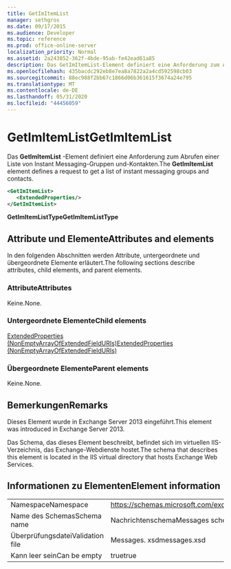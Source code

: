 ```yaml
---
title: GetImItemList
manager: sethgros
ms.date: 09/17/2015
ms.audience: Developer
ms.topic: reference
ms.prod: office-online-server
localization_priority: Normal
ms.assetid: 2a243852-362f-4bde-95ab-fe42ead61a85
description: Das GetImItemList-Element definiert eine Anforderung zum Abrufen einer Liste von Instant Messaging-Gruppen und-Kontakten.
ms.openlocfilehash: 435bacdc292eb8e7ea8a7822a2a4cd592598cb03
ms.sourcegitcommit: 88ec988f2bb67c1866d06b361615f3674a24e795
ms.translationtype: MT
ms.contentlocale: de-DE
ms.lasthandoff: 05/31/2020
ms.locfileid: "44456059"
---
```

# <a name="getimitemlist"></a><span data-ttu-id="ee41d-103">GetImItemList</span><span class="sxs-lookup"><span data-stu-id="ee41d-103">GetImItemList</span></span>

<span data-ttu-id="ee41d-104">Das **GetImItemList** -Element definiert eine Anforderung zum Abrufen einer Liste von Instant Messaging-Gruppen und-Kontakten.</span><span class="sxs-lookup"><span data-stu-id="ee41d-104">The **GetImItemList** element defines a request to get a list of instant messaging groups and contacts.</span></span> 
  
```XML
<GetImItemList>
   <ExtendedProperties/>
</GetImItemList>
```

 <span data-ttu-id="ee41d-105">**GetImItemListType**</span><span class="sxs-lookup"><span data-stu-id="ee41d-105">**GetImItemListType**</span></span>
## <a name="attributes-and-elements"></a><span data-ttu-id="ee41d-106">Attribute und Elemente</span><span class="sxs-lookup"><span data-stu-id="ee41d-106">Attributes and elements</span></span>

<span data-ttu-id="ee41d-107">In den folgenden Abschnitten werden Attribute, untergeordnete und übergeordnete Elemente erläutert.</span><span class="sxs-lookup"><span data-stu-id="ee41d-107">The following sections describe attributes, child elements, and parent elements.</span></span>
  
### <a name="attributes"></a><span data-ttu-id="ee41d-108">Attribute</span><span class="sxs-lookup"><span data-stu-id="ee41d-108">Attributes</span></span>

<span data-ttu-id="ee41d-109">Keine.</span><span class="sxs-lookup"><span data-stu-id="ee41d-109">None.</span></span>
  
### <a name="child-elements"></a><span data-ttu-id="ee41d-110">Untergeordnete Elemente</span><span class="sxs-lookup"><span data-stu-id="ee41d-110">Child elements</span></span>

[<span data-ttu-id="ee41d-111">ExtendedProperties (NonEmptyArrayOfExtendedFieldURIs)</span><span class="sxs-lookup"><span data-stu-id="ee41d-111">ExtendedProperties (NonEmptyArrayOfExtendedFieldURIs)</span></span>](extendedproperties-nonemptyarrayofextendedfielduris.md)
  
### <a name="parent-elements"></a><span data-ttu-id="ee41d-112">Übergeordnete Elemente</span><span class="sxs-lookup"><span data-stu-id="ee41d-112">Parent elements</span></span>

<span data-ttu-id="ee41d-113">Keine.</span><span class="sxs-lookup"><span data-stu-id="ee41d-113">None.</span></span>
  
## <a name="remarks"></a><span data-ttu-id="ee41d-114">Bemerkungen</span><span class="sxs-lookup"><span data-stu-id="ee41d-114">Remarks</span></span>

<span data-ttu-id="ee41d-115">Dieses Element wurde in Exchange Server 2013 eingeführt.</span><span class="sxs-lookup"><span data-stu-id="ee41d-115">This element was introduced in Exchange Server 2013.</span></span>
  
<span data-ttu-id="ee41d-116">Das Schema, das dieses Element beschreibt, befindet sich im virtuellen IIS-Verzeichnis, das Exchange-Webdienste hostet.</span><span class="sxs-lookup"><span data-stu-id="ee41d-116">The schema that describes this element is located in the IIS virtual directory that hosts Exchange Web Services.</span></span>
  
## <a name="element-information"></a><span data-ttu-id="ee41d-117">Informationen zu Elementen</span><span class="sxs-lookup"><span data-stu-id="ee41d-117">Element information</span></span>

|||
|:-----|:-----|
|<span data-ttu-id="ee41d-118">Namespace</span><span class="sxs-lookup"><span data-stu-id="ee41d-118">Namespace</span></span>  <br/> |https://schemas.microsoft.com/exchange/services/2006/messages  <br/> |
|<span data-ttu-id="ee41d-119">Name des Schemas</span><span class="sxs-lookup"><span data-stu-id="ee41d-119">Schema name</span></span>  <br/> |<span data-ttu-id="ee41d-120">Nachrichtenschema</span><span class="sxs-lookup"><span data-stu-id="ee41d-120">Messages schema</span></span>  <br/> |
|<span data-ttu-id="ee41d-121">Überprüfungsdatei</span><span class="sxs-lookup"><span data-stu-id="ee41d-121">Validation file</span></span>  <br/> |<span data-ttu-id="ee41d-122">Messages. xsd</span><span class="sxs-lookup"><span data-stu-id="ee41d-122">messages.xsd</span></span>  <br/> |
|<span data-ttu-id="ee41d-123">Kann leer sein</span><span class="sxs-lookup"><span data-stu-id="ee41d-123">Can be empty</span></span>  <br/> |<span data-ttu-id="ee41d-124">true</span><span class="sxs-lookup"><span data-stu-id="ee41d-124">true</span></span>  <br/> |
   

